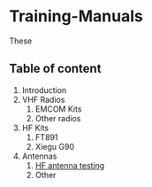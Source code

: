 # Training-Manuals

These 

## Table of content

1. Introduction
2. VHF Radios
	1. EMCOM Kits
	2. Other radios
3. HF Kits
	1. FT891
	2. Xiegu G90
4. Antennas
	1. [HF antenna testing](./Antennas/2024-11-24.md)
	2. Other